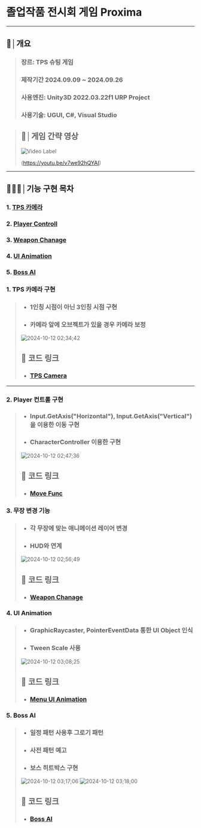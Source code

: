 # 졸업작품 전시회 게임 Proxima
* * *
## 📝│개요
> ### 장르: TPS 슈팅 게임 
>
> ### 제작기간 2024.09.09 ~ 2024.09.26
> ### 사용엔진: Unity3D 2022.03.22f1 URP Project
> ### 사용기술: UGUI, C#, Visual Studio


> ## 💬│게임 간략 영상
> ![Video Label](http://img.youtube.com/vi/v7we92hQYAI/0.jpg)
>
> (https://youtu.be/v7we92hQYAI)

***

## 👨🏻‍💻│기능 구현 목차
###   1. [TPS 카메라](https://github.com/DoubleOss/Proxima_Git?tab=readme-ov-file#1-tps-%EC%B9%B4%EB%A9%94%EB%9D%BC-%EA%B5%AC%ED%98%84)
###   2. [Player Controll](https://github.com/DoubleOss/Proxima_Git?tab=readme-ov-file#2-player-%EC%BB%A8%ED%8A%B8%EB%A1%A4-%EA%B5%AC%ED%98%84)
###   3. [Weapon Chanage](https://github.com/DoubleOss/Proxima_Git?tab=readme-ov-file#3-%EB%AC%B4%EC%9E%A5-%EB%B3%80%EA%B2%BD-%EA%B8%B0%EB%8A%A5)
###   4. [UI Animation](https://github.com/DoubleOss/Proxima_Git?tab=readme-ov-file#4-ui-animation-1)
###   5. [Boss AI](https://github.com/DoubleOss/Proxima_Git?tab=readme-ov-file#5-boss-ai-1)


### 1. TPS 카메라 구현
> * ### 1인칭 시점이 아닌 3인칭 시점 구현
> * ### 카메라 앞에 오브젝트가 있을 경우 카메라 보정
> ![2024-10-12 02;34;42](https://github.com/user-attachments/assets/6c9d3dd6-7b35-470b-95dc-ab6abe15a46b)
> ## 🔗 코드 링크
> * ### [TPS Camera](https://github.com/DoubleOss/Proxima_Git/blob/main/Scripts/Player/TpsCamera.cs)

***

### 2. Player 컨트롤 구현
> * ### Input.GetAxis("Horizontal"), Input.GetAxis("Vertical") 을 이용한 이동 구현
> * ### CharacterController 이용한 구현 
> ![2024-10-12 02;47;36](https://github.com/user-attachments/assets/2b99302d-bffe-4d29-833b-686ba6637476)
> ## 🔗 코드 링크
> * ### [Move Func](https://github.com/DoubleOss/Proxima_Git/blob/main/Scripts/Player/PlayerControll.cs#L735)


### 3. 무장 변경 기능
> * ### 각 무장에 맞는 애니메이션 레이어 변경
> * ### HUD와 연계
> ![2024-10-12 02;56;49](https://github.com/user-attachments/assets/bf0c5d56-80aa-451a-97fc-f79b17a1ce9c)
> ## 🔗 코드 링크
> * ### [Weapon Chanage](https://github.com/DoubleOss/Proxima_Git/blob/main/Scripts/Player/PlayerControll.cs#L354)

### 4. UI Animation
> * ### GraphicRaycaster, PointerEventData 통한 UI Object 인식
> * ### Tween Scale 사용
> ![2024-10-12 03;08;25](https://github.com/user-attachments/assets/ee314a47-3a64-42d5-8aa5-45ab482c99c9)
> ## 🔗 코드 링크
> * ### [Menu UI Animation](https://github.com/DoubleOss/Proxima_Git/blob/main/Scripts/UI/MenuUIControll.cs#L119)


### 5. Boss AI
> * ### 일정 패턴 사용후 그로기 패턴
> * ### 사전 패턴 예고
> * ### 보스 히트박스 구현
>![2024-10-12 03;17;06](https://github.com/user-attachments/assets/23a4b681-9afd-482f-871e-33a4b8f7d5d9)
>![2024-10-12 03;18;00](https://github.com/user-attachments/assets/3f39ba90-038e-44d1-b5f1-14263c128b50)
> ## 🔗 코드 링크
> * ### [Boss AI](https://github.com/DoubleOss/Proxima_Git/blob/main/Scripts/Monster/BossMonster.cs#L189)




